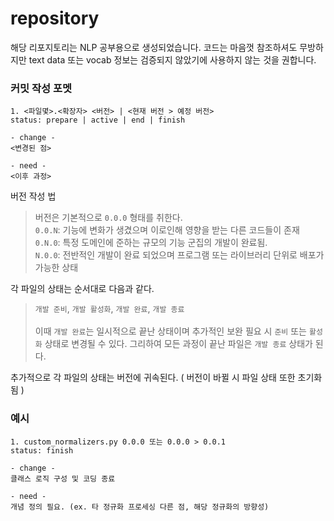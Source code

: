 # repository
해당 리포지토리는 NLP 공부용으로 생성되었습니다. 
코드는 마음껏 참조하셔도 무방하지만 text data 또는 vocab 정보는 검증되지 않았기에 사용하지 않는 것을 권합니다.

### 커밋 작성 포멧
```
1. <파일몇>.<확장자> <버전> | <현재 버전 > 예정 버전>
status: prepare | active | end | finish

- change -
<변경된 점>

- need -
<이후 과정>
```
버전 작성 법
> 버전은 기본적으로 `0.0.0` 형태를 취한다.<br>
> `0.0.N`: 기능에 변화가 생겼으며 이로인해 영향을 받는 다른 코드들이 존재<br>
> `0.N.0`: 특정 도메인에 준하는 규모의 기능 군집의 개발이 완료됨.<br>
> `N.0.0`: 전반적인 개발이 완료 되었으며 프로그램 또는 라이브러리 단위로 배포가 가능한 상태

각 파일의 상태는 순서대로 다음과 같다. <br> 
> `개발 준비`, `개발 활성화`, `개발 완료`, `개발 종료`<br><br>
> 이때 `개발 완료`는 일시적으로 끝난 상태이며 추가적인 보완 필요 시
>`준비` 또는 `활성화` 상태로 변경될 수 있다. 그리하여 모든 과정이 끝난 파일은 `개발 종료` 상태가 된다.<br>

추가적으로 각 파일의 상태는 버전에 귀속된다. ( 버전이 바뀔 시 파일 상태 또한 초기화 됨 )
### 예시
```
1. custom_normalizers.py 0.0.0 또는 0.0.0 > 0.0.1
status: finish

- change -
클래스 로직 구성 및 코딩 종료

- need -
개념 정의 필요. (ex. 타 정규화 프로세싱 다른 점, 해당 정규화의 방향성)
```

